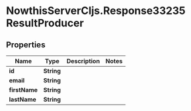 # NowthisServerCljs.Response33235ResultProducer

## Properties
Name | Type | Description | Notes
------------ | ------------- | ------------- | -------------
**id** | **String** |  | 
**email** | **String** |  | 
**firstName** | **String** |  | 
**lastName** | **String** |  | 


